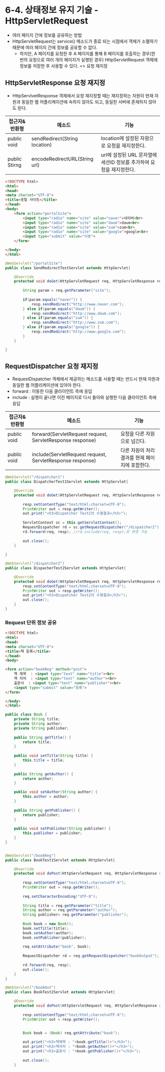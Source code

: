 # 6-4. 상태정보 유지 기술 - HttpServletRequest

- 여러 페이지 간에 정보를 공유하는 방법
- HttpServletRequest는 service() 메소드가 종료 되는 시점에서 객체가 소멸하기 때문에 여러 페이지 간에 정보를 공유할 수 없다.
  - 하지만, A 페이지를 요청한 후 A 페이지를 통해 B 페이지를 호출하는 경우(한 번의 요청으로 여러 개의 페이지가 실행된 경우) HttpServletRequest 객체에 정보를 저장한 후 사용할 수 있다. => 요청 재지정

## HttpServletResponse 요청 재지정

- HttpServlvetResponse 객체에서 요청 재지정할 때는 재지정하는 자원이 현재 자원과 동일한 웹 어플리케이션에 속하지 않아도 되고, 동일한 서버에 존재하지 않아도 된다.

| 접근자&반환형 | 메소드                        | 기능                                                         |
| ------------- | ----------------------------- | ------------------------------------------------------------ |
| public void   | sendRedirect(String location) | location에 설정된 자원으로 요청을 재지정한다.                |
| public Stirng | encodeRedirectURL(String url) | url에 설정된 URL 문자열에 세션ID 정보를 추가하여 요청을 재지정한다. |

```html
<!DOCTYPE html>
<html>
<head>
<meta charset="UTF-8">
<title>포털 사이트</title>
</head>
<body>
	<form action="portalSite">
		<input type="radio" name="site" value="naver">네이버<br>
		<input type="radio" name="site" value="daum">daum<br>
		<input type="radio" name="site" value="zum">zum<br>
		<input type="radio" name="site" value="google">google<br>
		<input type="submit" value="이동">
	</form>

</body>
</html>
```

```java
@WebServlet("/portalSite")
public class SendRedirectTestServlet extends HttpServlet{

	@Override
	protected void doGet(HttpServletRequest req, HttpServletResponse resp) throws ServletException, IOException {
		
		String param = req.getParameter("site");
	
		if(param.equals("naver")) {
			resp.sendRedirect("http://www.naver.com");
		} else if(param.equals("daum")) {
			resp.sendRedirect("http://www.daum.com");
		} else if(param.equals("zum")) {
			resp.sendRedirect("http://www.zum.com");
		} else if(param.equals("google")) {
			resp.sendRedirect("http://www.google.com");
		}
	}

}
```

## RequestDispatcher 요청 재지정

- RequestDispatcher 객체에서 제공하는 메소드를 사용할 때는 반드시 현재 자원과 동일한 웹 어플리케이션에 있어야 한다.
- forward : 이동한 다음 클라이언트 측에 응답
- include : 실행이 끝나면 이전 페이지로 다시 돌아와 실행한 다음 클라이언트 측에 응답

| 접근자&반환형 | 메소드                                                    | 기능                                            |
| ------------- | --------------------------------------------------------- | ----------------------------------------------- |
| public void   | forward(ServletRequest request, ServletResponse response) | 요청을 다른 자원으로 넘긴다.                    |
| public void   | include(ServletRequest request, ServletResponse response) | 다른 자원의 처리 결과를 현재 페이지에 포함한다. |

```java
@WebServlet("/dispatcher1")
public class DispatcherTest1Servlet extends HttpServlet{

	@Override
	protected void doGet(HttpServletRequest req, HttpServletResponse resp) throws ServletException, IOException {
		
		resp.setContentType("text/html;charset=UTF-8");
		PrintWriter out = resp.getWriter();
		out.print("<h3>Dispatcher Test1의 수행결과</h3>");
		
		ServletContext sc = this.getServletContext();
		RequestDispatcher rd = sc.getRequestDispatcher("/dispatcher2");
		rd.forward(req, resp); //rd.include(req, resp);로 변경 가능
		
		out.close();
	}
	
}

@WebServlet("/dispatcher2")
public class DispacherTest2Servlet extends HttpServlet{

	@Override
	protected void doGet(HttpServletRequest req, HttpServletResponse resp) throws ServletException, IOException {
		resp.setContentType("text/html;charset=UTF-8");
		PrintWriter out = resp.getWriter();
		out.print("<h3>Dispatcher Test2의 수행결과</h3>");
		out.close();
	}	
}
```

### Request 단위 정보 공유

```html
<!DOCTYPE html>
<html>
<head>
<meta charset="UTF-8">
<title>책 등록</title>
</head>
<body>

<form action="bookReg" method="post">
	책 제목  : <input type="text" name="title"><br>
	책 저자  : <input type="text" name="author"><br>
	출판사  : <input type="text" name="publisher"><br>
	<input type="submit" value="등록">
</form>

</body>
</html>
```

```java
public class Book {
	private String title;
	private String author;
	private String publisher;
	
	public String getTitle() {
		return title;
	}
	
	public void setTitle(String title) {
		this.title = title;
	}
	
	public String getAuthor() {
		return author;
	}

	public void setAuthor(String author) {
		this.author = author;
	}
	
	public String getPublisher() {
		return publisher;
	}
	
	public void setPublisher(String publisher) {
		this.publisher = publisher;
	}
}


@WebServlet("/bookReg")
public class BookTest1Servlet extends HttpServlet{

	@Override
	protected void doPost(HttpServletRequest req, HttpServletResponse resp) throws ServletException, IOException {
		
		resp.setContentType("text/html;charset=UTF-8");
		PrintWriter out = resp.getWriter();
		
		req.setCharacterEncoding("UTF-8");
		
		String title = req.getParameter("title");
		String author = req.getParameter("author");
		String publisher= req.getParameter("publisher");
		
		Book book = new Book();
		book.setTitle(title);
		book.setAuthor(author);
		book.setPublisher(publisher);
		
		req.setAttribute("book", book);
		
		RequestDispatcher rd = req.getRequestDispatcher("bookOutput");
		
		rd.forward(req, resp);
		out.close();
	}
}

@WebServlet("/bookOut")
public class BookTest2Servlet extends HttpServlet{

	@Override
	protected void doPost(HttpServletRequest req, HttpServletResponse resp) throws ServletException, IOException {
		
		resp.setContentType("text/html;charset=UTF-8");
		PrintWriter out = resp.getWriter();
		
		
		Book book = (Book) req.getAttribute("book");

		out.print("<h3>책제목 : "+book.getTitle()+"</h3>");
		out.print("<h3>책저자 : "+book.getAuthor()+"</h3>");
		out.print("<h3>출판사 : "+book.getPublisher()+"</h3>");
			
		out.close();
	}
	

```

